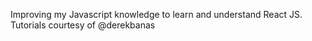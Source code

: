 Improving my Javascript knowledge to learn and understand React JS. Tutorials courtesy of @derekbanas
